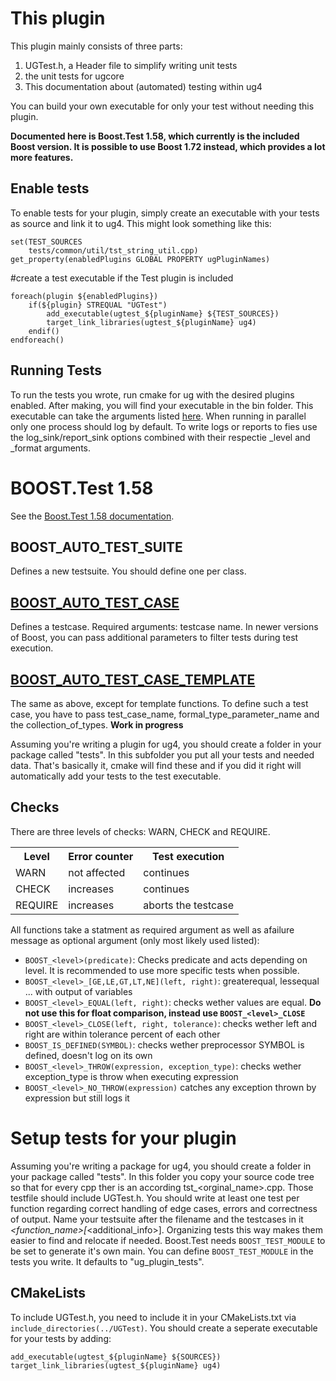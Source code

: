# This plugin
This plugin mainly consists of three parts:
1. UGTest.h, a Header file to simplify writing unit tests
2. the unit tests for ugcore
3. This documentation about (automated) testing within ug4

You can build your own executable for only your test without needing this plugin.

**Documented here is Boost.Test 1.58, which currently is the included Boost version. It is possible to use Boost 1.72 instead, which provides a lot more features.**

## Enable tests
To enable tests for your plugin, simply create an executable with your tests as source and link it to ug4. This might look something like this:

```
set(TEST_SOURCES
    tests/common/util/tst_string_util.cpp)
get_property(enabledPlugins GLOBAL PROPERTY ugPluginNames)
```

#create a test executable if the Test plugin is included
```
foreach(plugin ${enabledPlugins})
    if(${plugin} STREQUAL "UGTest")
        add_executable(ugtest_${pluginName} ${TEST_SOURCES})
        target_link_libraries(ugtest_${pluginName} ug4)
    endif()
endforeach()
```
## Running Tests
To run the tests you wrote, run cmake for ug with the desired plugins enabled. After making, you will find your executable in the bin folder.
This executable can take the arguments listed [here](https://www.boost.org/doc/libs/1_58_0/libs/test/doc/html/utf/user-guide/runtime-config/reference.html). When running in parallel only one process should log by default. To write logs or reports to fies use the log_sink/report_sink options combined with their respectie _level and _format arguments.

# BOOST.Test 1.58
See the [Boost.Test 1.58 documentation](https://www.boost.org/doc/libs/1_58_0/libs/test/doc/html/index.html).
## BOOST_AUTO_TEST_SUITE
Defines a new testsuite. You should define one per class.

## [BOOST_AUTO_TEST_CASE](https://www.boost.org/doc/libs/1_58_0/libs/test/doc/html/utf/user-guide/test-organization/auto-nullary-test-case.html)
Defines a testcase. Required arguments: testcase name. In newer versions of Boost, you can pass additional parameters to filter tests during test execution.

## [BOOST_AUTO_TEST_CASE_TEMPLATE](https://www.boost.org/doc/libs/1_58_0/libs/test/doc/html/utf/user-guide/test-organization/auto-test-case-template.html)
The same as above, except for template functions. To define such a test case, you have to pass test_case_name, formal_type_parameter_name and the collection_of_types.
**Work in progress**

Assuming you're writing a plugin for ug4, you should create a folder in your package called "tests". In this subfolder you put all your tests and needed data. That's basically it, cmake will find these and if you did it right will automatically add your tests to the test executable.

## Checks
There are three levels of checks: WARN, CHECK and REQUIRE.

<table>
    <tr>
        <th>Level</th>
        <th>Error counter</th>
        <th>Test execution</th>
    </tr>
    <tr>   
        <td>WARN</td>
        <td>not affected</td>
        <td>continues</td>
    </tr>
    <tr>   
        <td>CHECK</td>
        <td>increases</td>
        <td>continues</td>
    </tr>
    <tr>   
        <td>REQUIRE</td>
        <td>increases</td>
        <td>aborts the testcase</td>
    </tr>
</table>

All functions take a statment as required argument as well as afailure message as optional argument (only most likely used listed):
+ `BOOST_<level>(predicate)`: Checks predicate and acts depending on level. It is recommended to use more specific tests when possible.
+ `BOOST_<level>_[GE,LE,GT,LT,NE](left, right)`: greaterequal, lessequal ... with output of variables
+ `BOOST_<level>_EQUAL(left, right)`: checks wether values are equal. **Do not use this for float comparison, instead use `BOOST_<level>_CLOSE`**
+ `BOOST_<level>_CLOSE(left, right, tolerance)`: checks wether left and right are within tolerance percent of each other
+ `BOOST_IS_DEFINED(SYMBOL)`: checks wether preprocessor SYMBOL is defined, doesn't log on its own
+ `BOOST_<level>_THROW(expression, exception_type)`: checks wether exception_type is throw when executing expression
+ `BOOST_<level>_NO_THROW(expression)` catches any exception thrown by expression but still logs it

# Setup tests for your plugin
Assuming you're writing a package for ug4, you should create a folder in your package called "tests". In this folder you copy your source code tree so that for every cpp ther is an according tst_<orginal_name>.cpp. Those testfile should include UGTest.h. You should write at least one test per function regarding correct handling of edge cases, errors and correctness of output. Name your testsuite after the filename and the testcases in it <filename>_<function_name>[_<additional_info>]. Organizing tests this way makes them easier to find and relocate if needed.
Boost.Test needs `BOOST_TEST_MODULE` to be set to generate it's own main. You can define `BOOST_TEST_MODULE` in the tests you write. It defaults to "ug_plugin_tests".

## CMakeLists
To include UGTest.h, you need to include it in your CMakeLists.txt via `include_directories(../UGTest)`.
You should create a seperate executable for your tests by adding:

```
add_executable(ugtest_${pluginName} ${SOURCES})
target_link_libraries(ugtest_${pluginName} ug4)
```
